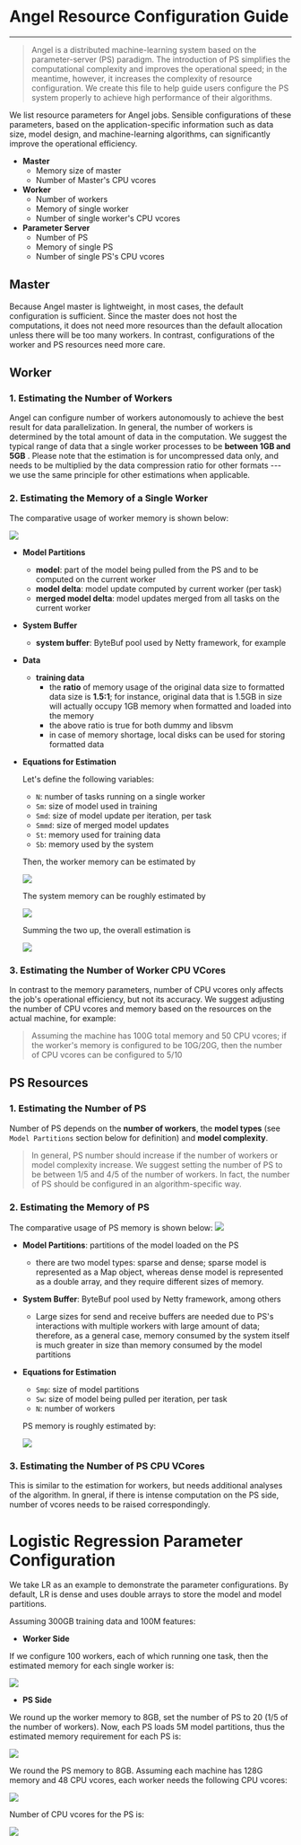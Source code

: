 # Angel Resource Configuration Guide

---

> Angel is a distributed machine-learning system based on the parameter-server (PS) paradigm. The introduction of PS simplifies the computational complexity and improves the operational speed; in the meantime, however, it increases the complexity of resource configuration. We create this file to help guide users configure the PS system properly to achieve high performance of their algorithms. 

We list resource parameters for Angel jobs. Sensible configurations of these parameters, based on the application-specific information such as data size, model design, and machine-learning algorithms, can significantly improve the operational efficiency.

* **Master**
	* Memory size of master
	* Number of Master's CPU vcores
* **Worker**
	* Number of workers
	* Memory of single worker
	* Number of single worker's CPU vcores
* **Parameter Server**
	* Number of PS
	* Memory of single PS
	* Number of single PS's CPU vcores


## Master

Because Angel master is lightweight, in most cases, the default configuration is sufficient. Since the master does not host the computations, it does not need more resources than the default allocation unless there will be too many workers. In contrast, configurations of the worker and PS resources need more care. 


## Worker 

### 1. **Estimating the Number of Workers**

Angel can configure number of workers autonomously to achieve the best result for data parallelization. In general, the number of workers is determined by the total amount of data in the computation. We suggest the typical range of data that a single worker processes to be **between 1GB and 5GB** . Please note that the estimation is for uncompressed data only, and needs to be multiplied by the data compression ratio for other formats --- we use the same principle for other estimations when applicable.

### 2. **Estimating the Memory of a Single Worker**

The comparative usage of worker memory is shown below:

![][1]
 
* **Model Partitions** 
	- **model**: part of the model being pulled from the PS and to be computed on the current worker
	- **model delta**: model update computed by current worker (per task)
	- **merged model delta**: model updates merged from all tasks on the current worker
* **System Buffer**
	- **system buffer**: ByteBuf pool used by Netty framework, for example

* **Data**
	- **training data**
		- the **ratio** of memory usage of the original data size to formatted data size is **1.5:1**; for instance, original data that is 1.5GB in size will actually occupy 1GB memory when formatted and loaded into the memory
		- the above ratio is true for both dummy and libsvm
		- in case of memory shortage, local disks can be used for storing formatted data

* **Equations for Estimation**  

	Let's define the following variables:

	* `N`: number of tasks running on a single worker
	* `Sm`: size of model used in training
	* `Smd`: size of model update per iteration, per task
	* `Smmd`: size of merged model updates
	* `St`: memory used for training data
	* `Sb`: memory used by the system

	Then, the worker memory can be estimated by 
    
    ![][3]

	The system memory can be roughly estimated by 
    
    ![][4]

	Summing the two up, the overall estimation is
    
    ![][5]

### 3. **Estimating the Number of Worker CPU VCores**
In contrast to the memory parameters, number of CPU vcores only affects the job's operational efficiency, but not its accuracy.  We suggest adjusting the number of CPU vcores and memory based on the resources on the actual machine, for example: 

> Assuming the machine has 100G total memory and 50 CPU vcores; if the worker's memory is configured to be 10G/20G, then the number of CPU vcores can be configured to 5/10

## **PS Resources**

### 1. Estimating the Number of PS

Number of PS depends on the **number of workers**, the **model types** (see `Model Partitions` section below for definition) and **model complexity**. 

> In general, PS number should increase if the number of workers or model complexity increase. We suggest setting the number of PS to be between 1/5 and 4/5 of the number of workers. In fact, the number of PS should be configured in an algorithm-specific way.  

### 2. Estimating the Memory of PS

The comparative usage of PS memory is shown below: 
	![][2]
 
- **Model Partitions**: partitions of the model loaded on the PS

	* there are two model types: sparse and dense; sparse model is represented as a Map object, whereas dense model is represented as a double array, and they require different sizes of memory.
	
- **System Buffer**: ByteBuf pool used by Netty framework, among others

	* Large sizes for send and receive buffers are needed due to PS's interactions with multiple workers with large amount of data; therefore, as a general case, memory consumed by the system itself is much greater in size than memory consumed by the model partitions


- **Equations for Estimation**

	* `Smp`: size of model partitions 
	* `Sw`: size of model being pulled per iteration, per task
	* `N`: number of workers

	PS memory is roughly estimated by:
    
    ![][6]

### 3. Estimating the Number of PS CPU VCores

This is similar to the estimation for workers, but needs additional analyses of the algorithm. In gneral, if there is intense computation on the PS side, number of vcores needs to be raised correspondingly. 

# Logistic Regression Parameter Configuration

We take LR as an example to demonstrate the parameter configurations. By default, LR is dense and uses double arrays to store the model and model partitions.  

Assuming 300GB training data and 100M features: 

* **Worker Side**

If we configure 100 workers, each of which running one task, then the estimated memory for each single worker is:

![][7]

* **PS Side**

We round up the worker memory to 8GB, set the number of PS to 20 (1/5 of the number of workers). Now, each PS loads 5M model partitions, thus the estimated memory requirement for each PS is: 

![][8]

We round the PS memory to 8GB. Assuming each machine has 128G memory and 48 CPU vcores, each worker needs the following CPU vcores:

![][9]

Number of CPU vcores for the PS is:

![][10]

 [1]: ../img/worker_memory.png
 [2]: ../img/ps_memory.png
 [3]: ../img/rcg_formula1.png
 [4]: ../img/rcg_formula2.png
 [5]: ../img/rcg_formula3.png
 [6]: ../img/rcg_formula4.png
 [7]: ../img/rcg_formula5.png
 [8]: ../img/rcg_formula6.png
 [9]: ../img/rcg_formula7.png
 [10]: ../img/rcg_formula8.png